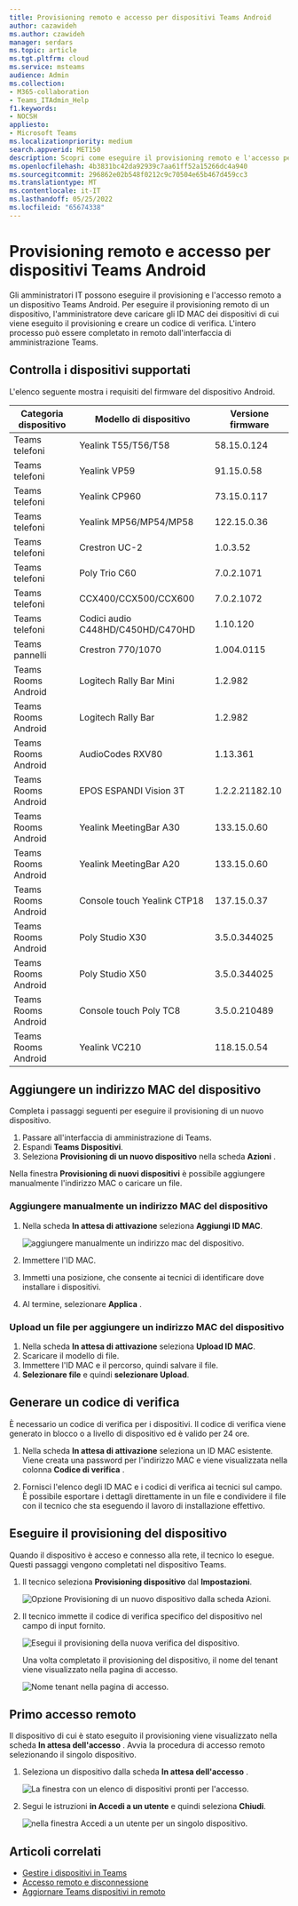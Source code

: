 ```yaml
---
title: Provisioning remoto e accesso per dispositivi Teams Android
author: cazawideh
ms.author: czawideh
manager: serdars
ms.topic: article
ms.tgt.pltfrm: cloud
ms.service: msteams
audience: Admin
ms.collection:
- M365-collaboration
- Teams_ITAdmin_Help
f1.keywords:
- NOCSH
appliesto:
- Microsoft Teams
ms.localizationpriority: medium
search.appverid: MET150
description: Scopri come eseguire il provisioning remoto e l'accesso per i dispositivi Teams Android
ms.openlocfilehash: 4b3831bc42da92939c7aa61ff52a15266dc4a940
ms.sourcegitcommit: 296862e02b548f0212c9c70504e65b467d459cc3
ms.translationtype: MT
ms.contentlocale: it-IT
ms.lasthandoff: 05/25/2022
ms.locfileid: "65674338"
---
```

# <a name="remote-provisioning-and-sign-in-for-teams-android-devices"></a>Provisioning remoto e accesso per dispositivi Teams Android

Gli amministratori IT possono eseguire il provisioning e l'accesso remoto a un dispositivo Teams Android. Per eseguire il provisioning remoto di un dispositivo, l'amministratore deve caricare gli ID MAC dei dispositivi di cui viene eseguito il provisioning e creare un codice di verifica. L'intero processo può essere completato in remoto dall'interfaccia di amministrazione Teams.

## <a name="review-the-supported-devices"></a>Controlla i dispositivi supportati

L'elenco seguente mostra i requisiti del firmware del dispositivo Android.

|Categoria dispositivo|Modello di dispositivo|Versione firmware|
|---|---|---|
|Teams telefoni|Yealink T55/T56/T58|58.15.0.124|
|Teams telefoni|Yealink VP59|91.15.0.58|
|Teams telefoni|Yealink CP960|73.15.0.117|
|Teams telefoni|Yealink MP56/MP54/MP58|122.15.0.36|
|Teams telefoni|Crestron UC-2|1.0.3.52|
|Teams telefoni|Poly Trio C60|7.0.2.1071|
|Teams telefoni|CCX400/CCX500/CCX600 |7.0.2.1072|
|Teams telefoni|Codici audio C448HD/C450HD/C470HD|1.10.120|
|Teams pannelli|Crestron 770/1070|1.004.0115|
|Teams Rooms Android|Logitech Rally Bar Mini|1.2.982|
|Teams Rooms Android|Logitech Rally Bar|1.2.982|
|Teams Rooms Android|AudioCodes RXV80|1.13.361|
|Teams Rooms Android|EPOS ESPANDI Vision 3T|1.2.2.21182.10|
|Teams Rooms Android|Yealink MeetingBar A30|133.15.0.60|
|Teams Rooms Android|Yealink MeetingBar A20|133.15.0.60|
|Teams Rooms Android|Console touch Yealink CTP18|137.15.0.37|
|Teams Rooms Android|Poly Studio X30|3.5.0.344025|
|Teams Rooms Android|Poly Studio X50|3.5.0.344025|
|Teams Rooms Android|Console touch Poly TC8 |3.5.0.210489|
|Teams Rooms Android|Yealink VC210|118.15.0.54|

## <a name="add-a-device-mac-address"></a>Aggiungere un indirizzo MAC del dispositivo

Completa i passaggi seguenti per eseguire il provisioning di un nuovo dispositivo.

1. Passare all'interfaccia di amministrazione di Teams.
2. Espandi **Teams Dispositivi**.
3. Seleziona **Provisioning di un nuovo dispositivo** nella scheda **Azioni** .

Nella finestra **Provisioning di nuovi dispositivi** è possibile aggiungere manualmente l'indirizzo MAC o caricare un file.

### <a name="manually-add-a-device-mac-address"></a>Aggiungere manualmente un indirizzo MAC del dispositivo

1. Nella scheda **In attesa di attivazione** seleziona **Aggiungi ID MAC**.

   ![aggiungere manualmente un indirizzo mac del dispositivo.](../media/remote-provision-6-new.png)

1. Immettere l'ID MAC.
1. Immetti una posizione, che consente ai tecnici di identificare dove installare i dispositivi.
1. Al termine, selezionare **Applica** .

### <a name="upload-a-file-to-add-a-device-mac-address"></a>Upload un file per aggiungere un indirizzo MAC del dispositivo

1. Nella scheda **In attesa di attivazione** seleziona **Upload ID MAC**.
2. Scaricare il modello di file.
3. Immettere l'ID MAC e il percorso, quindi salvare il file.
4. **Selezionare file** e quindi **selezionare Upload**.

## <a name="generate-a-verification-code"></a>Generare un codice di verifica

È necessario un codice di verifica per i dispositivi. Il codice di verifica viene generato in blocco o a livello di dispositivo ed è valido per 24 ore.

1. Nella scheda **In attesa di attivazione** seleziona un ID MAC esistente.
   Viene creata una password per l'indirizzo MAC e viene visualizzata nella colonna **Codice di verifica** .

2. Fornisci l'elenco degli ID MAC e i codici di verifica ai tecnici sul campo. È possibile esportare i dettagli direttamente in un file e condividere il file con il tecnico che sta eseguendo il lavoro di installazione effettivo.

## <a name="provision-the-device"></a>Eseguire il provisioning del dispositivo

Quando il dispositivo è acceso e connesso alla rete, il tecnico lo esegue. Questi passaggi vengono completati nel dispositivo Teams.

1. Il tecnico seleziona **Provisioning dispositivo** dal **Impostazioni**.  

   ![Opzione Provisioning di un nuovo dispositivo dalla scheda Azioni.](../media/provision-device1.png)
  
2. Il tecnico immette il codice di verifica specifico del dispositivo nel campo di input fornito.

   ![Esegui il provisioning della nuova verifica del dispositivo.](../media/provision-device-verification1.png)

   Una volta completato il provisioning del dispositivo, il nome del tenant viene visualizzato nella pagina di accesso.

   ![Nome tenant nella pagina di accesso.](../media/provision-code.png)

## <a name="first-time-remote-sign-in"></a>Primo accesso remoto

Il dispositivo di cui è stato eseguito il provisioning viene visualizzato nella scheda **In attesa dell'accesso** . Avvia la procedura di accesso remoto selezionando il singolo dispositivo.

1. Seleziona un dispositivo dalla scheda **In attesa dell'accesso** .

   ![La finestra con un elenco di dispositivi pronti per l'accesso.](../media/remote-device1.png)

2. Segui le istruzioni **in Accedi a un utente** e quindi seleziona **Chiudi**.

   ![nella finestra Accedi a un utente per un singolo dispositivo.](../media/sign-in-user.png)

## <a name="related-articles"></a>Articoli correlati

- [Gestire i dispositivi in Teams](device-management.md)
- [Accesso remoto e disconnessione](remote-sign-in-and-sign-out.md)
- [Aggiornare Teams dispositivi in remoto](remote-update.md)
